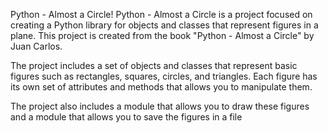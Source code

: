 Python - Almost a Circle!
Python - Almost a Circle is a project focused on creating a Python library for objects and classes that represent figures in a plane. This project is created from the book "Python - Almost a Circle" by Juan Carlos.

The project includes a set of objects and classes that represent basic figures such as rectangles, squares, circles, and triangles. Each figure has its own set of attributes and methods that allows you to manipulate them.

The project also includes a module that allows you to draw these figures and a module that allows you to save the figures in a file
